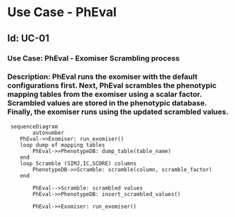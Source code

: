 # Use Case - PhEval

## **Id:** UC-01

### **Use Case:** PhEval - Exomiser Scrambling process

### **Description:** PhEval runs the exomiser with the default configurations first. Next, PhEval scrambles the phenotypic mapping tables from the exomiser using a scalar factor. Scrambled values are stored in the phenotypic database. Finally, the exomiser runs using the updated scrambled values.

```mermaid
 sequenceDiagram
		autonumber
    PhEval->>Exomiser: run_exomiser()
    loop dump of mapping tables
        PhEval->>PhenotypeDB: dump_table(table_name)
    end
    loop Scramble (SIMJ,IC,SCORE) columns
        PhenotypeDB->>Scramble: scramble(column, scramble_factor)
    end
		
		PhEval-->Scramble: scrambled values
		PhEval->>PhenotypeDB: insert_scrambled_values()

		PhEval->>Exomiser: run_exomiser()
```

